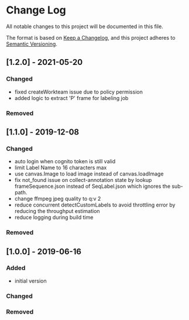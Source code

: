 # Change Log
All notable changes to this project will be documented in this file.

The format is based on [Keep a Changelog](https://keepachangelog.com/en/1.0.0/),
and this project adheres to [Semantic Versioning](https://semver.org/spec/v2.0.0.html).

## [1.2.0] - 2021-05-20
### Changed
- fixed createWorkteam issue due to policy permission
- added logic to extract 'P' frame for labeling job

### Removed

## [1.1.0] - 2019-12-08
### Changed
- auto login when cognito token is still valid
- limit Label Name to 16 characters max
- use canvas.Image to load image instead of canvas.loadImage
- fix not_found issue on collect-annotation state by lookup frameSequence.json instead of SeqLabel.json which ignores the sub-path.
- change ffmpeg jpeg quality to q:v 2
- reduce concurrent detectCustomLabels to avoid throttling error by reducing the throughput estimation
- reduce logging during build time

### Removed

## [1.0.0] - 2019-06-16
### Added
- initial version

### Changed

### Removed
